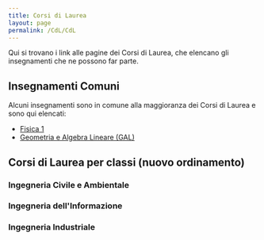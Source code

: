 ```yaml
---
title: Corsi di Laurea
layout: page
permalink: /CdL/CdL
--- 
```


Qui si trovano i link alle pagine dei Corsi di Laurea, che elencano gli insegnamenti che ne possono far parte.

## Insegnamenti Comuni

Alcuni insegnamenti sono in comune alla maggioranza dei Corsi di Laurea e sono qui elencati:
* [Fisica 1](../Insegnamenti/Fisica_1)
* [Geometria e Algebra Lineare (GAL)](./GeometriaAlgebraLineare)

## Corsi di Laurea per classi (nuovo ordinamento) 

### Ingegneria Civile e Ambientale

### Ingegneria dell'Informazione

### Ingegneria Industriale
